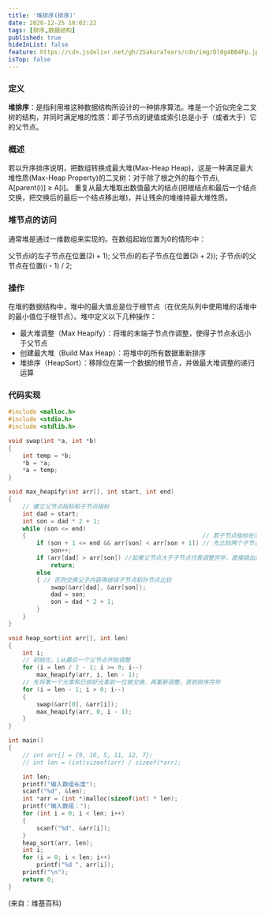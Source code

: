 ```yaml
---
title: '堆排序(排序)'
date: 2020-12-25 18:02:22
tags: [排序,数据结构]
published: true
hideInList: false
feature: https://cdn.jsdelivr.net/gh/ZSakuraTears/cdn/img/Dl0g4BB4Fp.jpg
isTop: false
---
```

### 定义
**堆排序**：是指利用堆这种数据结构所设计的一种排序算法。堆是一个近似完全二叉树的结构，并同时满足堆的性质：即子节点的键值或索引总是小于（或者大于）它的父节点。

### 概述
若以升序排序说明，把数组转换成最大堆(Max-Heap Heap)，这是一种满足最大堆性质(Max-Heap Property)的二叉树：对于除了根之外的每个节点i, A[parent(i)] ≥ A[i]。
重复从最大堆取出数值最大的结点(把根结点和最后一个结点交换，把交换后的最后一个结点移出堆)，并让残余的堆维持最大堆性质。

### 堆节点的访问
通常堆是通过一维数组来实现的。在数组起始位置为0的情形中：

父节点i的左子节点在位置(2i + 1);
父节点i的右子节点在位置(2i + 2));
子节点i的父节点在位置(i - 1) / 2;

### 操作
在堆的数据结构中，堆中的最大值总是位于根节点（在优先队列中使用堆的话堆中的最小值位于根节点）。堆中定义以下几种操作：

 - 最大堆调整（Max Heapify）：将堆的末端子节点作调整，使得子节点永远小于父节点
 - 创建最大堆（Build Max Heap）：将堆中的所有数据重新排序
 - 堆排序（HeapSort）：移除位在第一个数据的根节点，并做最大堆调整的递归运算

### 代码实现
```C++
#include <malloc.h>
#include <stdio.h>
#include <stdlib.h>

void swap(int *a, int *b)
{
    int temp = *b;
    *b = *a;
    *a = temp;
}

void max_heapify(int arr[], int start, int end)
{
    // 建立父节点指标和子节点指标
    int dad = start;
    int son = dad * 2 + 1;
    while (son <= end)
    {                                                  // 若子节点指标在范围内才做比较
        if (son + 1 <= end && arr[son] < arr[son + 1]) // 先比较两个子节点大小，选择最大的
            son++;
        if (arr[dad] > arr[son]) //如果父节点大于子节点代表调整完毕，直接跳出函数
            return;
        else
        { // 否则交换父子内容再继续子节点和孙节点比较
            swap(&arr[dad], &arr[son]);
            dad = son;
            son = dad * 2 + 1;
        }
    }
}

void heap_sort(int arr[], int len)
{
    int i;
    // 初始化，i从最后一个父节点开始调整
    for (i = len / 2 - 1; i >= 0; i--)
        max_heapify(arr, i, len - 1);
    // 先将第一个元素和已排好元素前一位做交换，再重新调整，直到排序完毕
    for (i = len - 1; i > 0; i--)
    {
        swap(&arr[0], &arr[i]);
        max_heapify(arr, 0, i - 1);
    }
}

int main()
{
    // int arr[] = {9, 10, 5, 11, 12, 7};
    // int len = (int)sizeof(arr) / sizeof(*arr);

    int len;
    printf("输入数组长度");
    scanf("%d", &len);
    int *arr = (int *)malloc(sizeof(int) * len);
    printf("输入数组：");
    for (int i = 0; i < len; i++)
    {
        scanf("%d", &arr[i]);
    }
    heap_sort(arr, len);
    int i;
    for (i = 0; i < len; i++)
        printf("%d ", arr[i]);
    printf("\n");
    return 0;
}
```

(来自：维基百科)